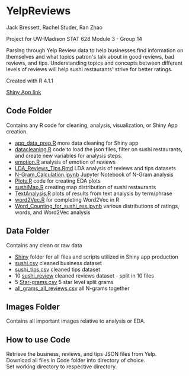 # YelpReviews
Jack Bressett, Rachel Studer, Ran Zhao

Project for UW-Madison STAT 628 Module 3 - Group 14

Parsing through Yelp Review data to help businesses find information on themselves and what topics patron's talk about in good reviews, bad reviews, and tips. Understanding topics and concepts between different levels of reviews will help sushi restaurants' strive for better ratings.

Created with R 4.1.1

[Shiny App link](https://rstuder9090.shinyapps.io/ShinyYelp/)

## Code Folder
Contains any R code for cleaning, analysis, visualization, or Shiny App creation.
- [app_data_prep.R](Code/app_data_prep.R) more data cleaning for Shiny app
- [datacleaning.R](Code/datacleaning.R) code to load the json files, filter on sushi restaurants, and create new variables for analysis steps.
- [emotion.R](Code/emotion.R) analysis of emotion of reviews
- [LDA_Reviews_Tips.Rmd](Code/LDA_Reviews_Tips.Rmd) LDA analysis of reviews and tips datasets
- [N-Gram_Calculation.ipynb](Code/N-Gram_Calculation.ipynb) Jupyter Notebook of N-Gram analysis
- [Plots.R](Code/Plots.R) code for creating EDA plots
- [sushiMap.R](Code/sushiMap.R) creating map distribution of sushi restaurants
- [TextAnalysis.R](Code/TextAnalysis.R) plots of results from text analysis by term/phrase
- [word2Vec.R](Code/word2Vec.R) for completing Word2Vec in R
- [Word_Counting_for_sushi_res.ipynb](Code/Word_Counting_for_sushi_res.ipynb) various distributions of ratings, words, and Word2Vec analysis


## Data Folder
Contains any clean or raw data
- [Shiny](Data/Shiny/) folder for all files and scripts utilized in Shiny app production
- [sushi.csv](Data/sushi.csv) cleaned business dataset
- [sushi_tips.csv](Data/sushi_tips.csv) cleaned tips dataset
- 10 [sushi_review](Data/sushi_review-1.csv) cleaned reviews dataset - split in 10 files
- 5 [Star-grams.csv](Data/1-Star-grams.csv) 5 star level split grams
- [all_grams_all_reviews.csv](Data/all_grams_all_reviews.csv) all N-grams together


## Images Folder
Contains all important images relative to analysis or EDA.


## How to use Code
Retrieve the business, reviews, and tips JSON files from Yelp.\
Download all files in Code folder into directory of choice. \
Set working directory to respective directory.
